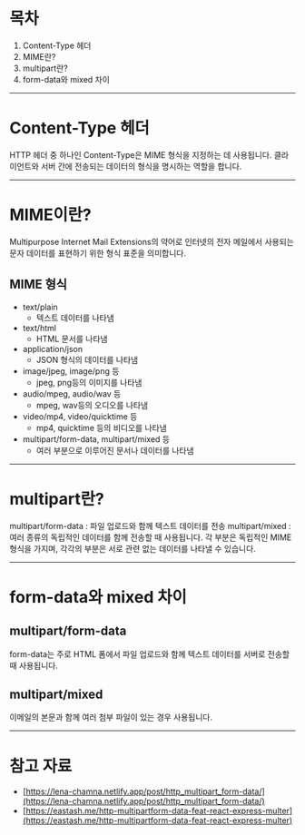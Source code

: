 # 목차
1. Content-Type 헤더
2. MIME란?
3. multipart란?
4. form-data와 mixed 차이

-----

# Content-Type 헤더
HTTP 헤더 중 하나인 Content-Type은 MIME 형식을 지정하는 데 사용됩니다. 클라이언트와 서버 간에 전송되는 데이터의 형식을 명시하는 역할을 합니다.

-----

# MIME이란?
Multipurpose Internet Mail Extensions의 약어로 인터넷의 전자 메일에서 사용되는 문자 데이터를 표현하기 위한 형식 표준을 의미합니다.

## MIME 형식
- text/plain
	- 텍스트 데이터를 나타냄
- text/html
	- HTML 문서를 나타냄
- application/json
	- JSON 형식의 데이터를 나타냄
- image/jpeg, image/png 등
	- jpeg, png등의 이미지를 나타냄
- audio/mpeg, audio/wav 등
	- mpeg, wav등의 오디오를 나타냄
- video/mp4, video/quicktime 등
	- mp4, quicktime 등의 비디오를 나타냄
- multipart/form-data, multipart/mixed 등
	- 여러 부분으로 이루어진 문서나 데이터를 나타냄

-----

# multipart란?
multipart/form-data : 파일 업로드와 함께 텍스트 데이터를 전송
multipart/mixed : 여러 종류의 독립적인 데이터를 함께 전송할 때 사용됩니다. 각 부분은 독립적인 MIME 형식을 가지며, 각각의 부분은 서로 관련 없는 데이터를 나타낼 수 있습니다.

-----

# form-data와 mixed 차이
## multipart/form-data
form-data는 주로 HTML 폼에서 파일 업로드와 함께 텍스트 데이터를 서버로 전송할 때 사용됩니다.
## multipart/mixed
이메일의 본문과 함께 여러 첨부 파일이 있는 경우 사용됩니다.

-----

# 참고 자료
- [https://lena-chamna.netlify.app/post/http_multipart_form-data/](https://lena-chamna.netlify.app/post/http_multipart_form-data/)
- [https://eastash.me/http-multipartform-data-feat-react-express-multer](https://eastash.me/http-multipartform-data-feat-react-express-multer)